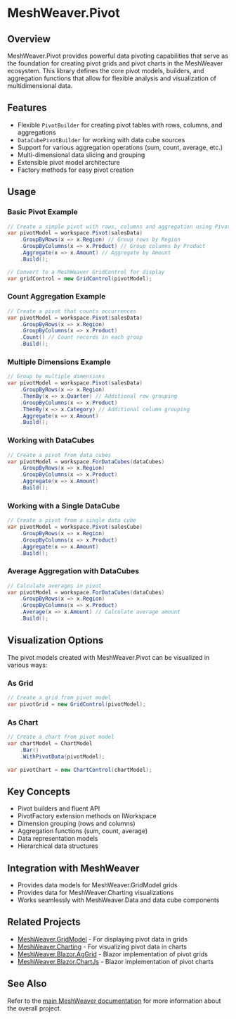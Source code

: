 # MeshWeaver.Pivot

## Overview
MeshWeaver.Pivot provides powerful data pivoting capabilities that serve as the foundation for creating pivot grids and pivot charts in the MeshWeaver ecosystem. This library defines the core pivot models, builders, and aggregation functions that allow for flexible analysis and visualization of multidimensional data.

## Features
- Flexible `PivotBuilder` for creating pivot tables with rows, columns, and aggregations
- `DataCubePivotBuilder` for working with data cube sources
- Support for various aggregation operations (sum, count, average, etc.)
- Multi-dimensional data slicing and grouping
- Extensible pivot model architecture
- Factory methods for easy pivot creation

## Usage

### Basic Pivot Example
```csharp
// Create a simple pivot with rows, columns and aggregation using PivotFactory
var pivotModel = workspace.Pivot(salesData)
    .GroupByRows(x => x.Region) // Group rows by Region
    .GroupByColumns(x => x.Product) // Group columns by Product
    .Aggregate(x => x.Amount) // Aggregate by Amount
    .Build();

// Convert to a MeshWeaver GridControl for display
var gridControl = new GridControl(pivotModel);
```

### Count Aggregation Example
```csharp
// Create a pivot that counts occurrences
var pivotModel = workspace.Pivot(salesData)
    .GroupByRows(x => x.Region) 
    .GroupByColumns(x => x.Product)
    .Count() // Count records in each group
    .Build();
```

### Multiple Dimensions Example
```csharp
// Group by multiple dimensions
var pivotModel = workspace.Pivot(salesData)
    .GroupByRows(x => x.Region)
    .ThenBy(x => x.Quarter) // Additional row grouping
    .GroupByColumns(x => x.Product)
    .ThenBy(x => x.Category) // Additional column grouping
    .Aggregate(x => x.Amount)
    .Build();
```

### Working with DataCubes
```csharp
// Create a pivot from data cubes
var pivotModel = workspace.ForDataCubes(dataCubes)
    .GroupByRows(x => x.Region)
    .GroupByColumns(x => x.Product)
    .Aggregate(x => x.Amount)
    .Build();
```

### Working with a Single DataCube
```csharp
// Create a pivot from a single data cube
var pivotModel = workspace.Pivot(salesCube)
    .GroupByRows(x => x.Region)
    .GroupByColumns(x => x.Product)
    .Aggregate(x => x.Amount)
    .Build();
```

### Average Aggregation with DataCubes
```csharp
// Calculate averages in pivot
var pivotModel = workspace.ForDataCubes(dataCubes)
    .GroupByRows(x => x.Region)
    .GroupByColumns(x => x.Product)
    .Average(x => x.Amount) // Calculate average amount
    .Build();
```

## Visualization Options
The pivot models created with MeshWeaver.Pivot can be visualized in various ways:

### As Grid
```csharp
// Create a grid from pivot model
var pivotGrid = new GridControl(pivotModel);
```

### As Chart
```csharp
// Create a chart from pivot model
var chartModel = ChartModel
    .Bar()
    .WithPivotData(pivotModel);
    
var pivotChart = new ChartControl(chartModel);
```

## Key Concepts
- Pivot builders and fluent API
- PivotFactory extension methods on IWorkspace
- Dimension grouping (rows and columns)
- Aggregation functions (sum, count, average)
- Data representation models
- Hierarchical data structures

## Integration with MeshWeaver
- Provides data models for MeshWeaver.GridModel grids
- Provides data for MeshWeaver.Charting visualizations
- Works seamlessly with MeshWeaver.Data and data cube components

## Related Projects
- [MeshWeaver.GridModel](../MeshWeaver.GridModel/README.md) - For displaying pivot data in grids
- [MeshWeaver.Charting](../MeshWeaver.Charting/README.md) - For visualizing pivot data in charts
- [MeshWeaver.Blazor.AgGrid](../MeshWeaver.Blazor.AgGrid/README.md) - Blazor implementation of pivot grids
- [MeshWeaver.Blazor.ChartJs](../MeshWeaver.Blazor.ChartJs/README.md) - Blazor implementation of pivot charts

## See Also
Refer to the [main MeshWeaver documentation](../../Readme.md) for more information about the overall project.
